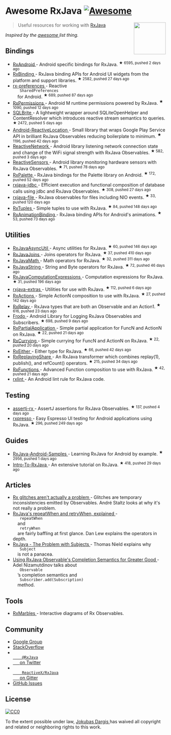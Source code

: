 <h1>
 Awesome RxJava
 <a href="https://github.com/sindresorhus/awesome">
  <img alt="Awesome" src="https://cdn.rawgit.com/sindresorhus/awesome/d7305f38d29fed78fa85652e3a63e154dd8e8829/media/badge.svg"/>
 </a>
</h1>
<p>
 <a href="http://reactivex.io/">
  <img align="right" src="http://reactivex.io/assets/Rx_Logo_S.png" width="100"/>
 </a>
</p>
<blockquote>
 <p>
  Useful resources for working with
  <a href="https://github.com/ReactiveX/RxJava">
   RxJava
  </a>
 </p>
</blockquote>
<p>
 <em>
  Inspired by the
  <a href="https://github.com/sindresorhus/awesome">
   awesome
  </a>
  list thing.
 </em>
</p>
<h2>
 Bindings
</h2>
<ul>
 <li>
  <a href="https://github.com/ReactiveX/RxAndroid">
   RxAndroid
  </a>
  - Android specific bindings for RxJava.
  <sup>
   &#9733 6595, pushed 2 days ago
  </sup>
 </li>
 <li>
  <a href="https://github.com/JakeWharton/RxBinding">
   RxBinding
  </a>
  - RxJava binding APIs for Android UI widgets from the platform and support libraries.
  <sup>
   &#9733 2582, pushed 27 days ago
  </sup>
 </li>
 <li>
  <a href="https://github.com/f2prateek/rx-preferences">
   rx-preferences
  </a>
  - Reactive
  <code>
   SharedPreferences
  </code>
  for Android.
  <sup>
   &#9733 689, pushed 87 days ago
  </sup>
 </li>
 <li>
  <a href="https://github.com/tbruyelle/RxPermissions">
   RxPermissions
  </a>
  - Android M runtime permissions powered by RxJava.
  <sup>
   &#9733 1090, pushed 12 days ago
  </sup>
 </li>
 <li>
  <a href="https://github.com/square/sqlbrite">
   SQLBrite
  </a>
  - A lightweight wrapper around SQLiteOpenHelper and ContentResolver which introduces reactive stream semantics to queries.
  <sup>
   &#9733 2472, pushed 5 days ago
  </sup>
 </li>
 <li>
  <a href="https://github.com/mcharmas/Android-ReactiveLocation">
   Android-ReactiveLocation
  </a>
  - Small library that wraps Google Play Service API in brilliant RxJava Observables reducing boilerplate to minimum.
  <sup>
   &#9733 1196, pushed 42 days ago
  </sup>
 </li>
 <li>
  <a href="https://github.com/pwittchen/ReactiveNetwork">
   ReactiveNetwork
  </a>
  - Android library listening network connection state and change of the WiFi signal strength with RxJava Observables.
  <sup>
   &#9733 582, pushed 3 days ago
  </sup>
 </li>
 <li>
  <a href="https://github.com/pwittchen/ReactiveSensors">
   ReactiveSensors
  </a>
  - Android library monitoring hardware sensors with RxJava Observables.
  <sup>
   &#9733 71, pushed 78 days ago
  </sup>
 </li>
 <li>
  <a href="https://github.com/hzsweers/RxPalette">
   RxPalette
  </a>
  - RxJava bindings for the Palette library on Android.
  <sup>
   &#9733 172, pushed 52 days ago
  </sup>
 </li>
 <li>
  <a href="https://github.com/davidmoten/rxjava-jdbc">
   rxjava-jdbc
  </a>
  - Efficient execution and functional composition of database calls using jdbc and RxJava Observables.
  <sup>
   &#9733 308, pushed 27 days ago
  </sup>
 </li>
 <li>
  <a href="https://github.com/davidmoten/rxjava-file">
   rxjava-file
  </a>
  - RxJava observables for files including NIO events.
  <sup>
   &#9733 33, pushed 120 days ago
  </sup>
 </li>
 <li>
  <a href="https://github.com/pakoito/RxTuples">
   RxTuples
  </a>
  - Simple tuples to use with RxJava.
  <sup>
   &#9733 84, pushed 148 days ago
  </sup>
 </li>
 <li>
  <a href="https://github.com/blipinsk/RxAnimationBinding">
   RxAnimationBinding
  </a>
  - RxJava binding APIs for Android's animations.
  <sup>
   &#9733 53, pushed 73 days ago
  </sup>
 </li>
</ul>
<h2>
 Utilities
</h2>
<ul>
 <li>
  <a href="https://github.com/ReactiveX/RxJavaAsyncUtil">
   RxJavaAsyncUtil
  </a>
  - Async utilities for RxJava.
  <sup>
   &#9733 60, pushed 146 days ago
  </sup>
 </li>
 <li>
  <a href="https://github.com/ReactiveX/RxJavaJoins">
   RxJavaJoins
  </a>
  - Joins operators for RxJava.
  <sup>
   &#9733 37, pushed 410 days ago
  </sup>
 </li>
 <li>
  <a href="https://github.com/ReactiveX/RxJavaMath">
   RxJavaMath
  </a>
  - Math operators for RxJava.
  <sup>
   &#9733 32, pushed 311 days ago
  </sup>
 </li>
 <li>
  <a href="https://github.com/ReactiveX/RxJavaString">
   RxJavaString
  </a>
  - 
String and Byte operators for RxJava.
  <sup>
   &#9733 72, pushed 46 days ago
  </sup>
 </li>
 <li>
  <a href="https://github.com/ReactiveX/RxJavaComputationExpressions">
   RxJavaComputationExpressions
  </a>
  - Computation expressions for RxJava.
  <sup>
   &#9733 31, pushed 196 days ago
  </sup>
 </li>
 <li>
  <a href="https://github.com/davidmoten/rxjava-extras">
   rxjava-extras
  </a>
  - Utilities for use with RxJava.
  <sup>
   &#9733 112, pushed 6 days ago
  </sup>
 </li>
 <li>
  <a href="https://github.com/pakoito/RxActions">
   RxActions
  </a>
  - Simple ActionN composition to use with RxJava.
  <sup>
   &#9733 27, pushed 142 days ago
  </sup>
 </li>
 <li>
  <a href="https://github.com/JakeWharton/RxRelay">
   RxRelay
  </a>
  - RxJava types that are both an Observable and an Action1.
  <sup>
   &#9733 616, pushed 23 days ago
  </sup>
 </li>
 <li>
  <a href="https://github.com/android10/frodo">
   Frodo
  </a>
  - Android Library for Logging RxJava Observables and Subscribers.
  <sup>
   &#9733 698, pushed 9 days ago
  </sup>
 </li>
 <li>
  <a href="https://github.com/pakoito/RxPartialApplication">
   RxPartialApplication
  </a>
  - Simple partial application for FuncN and ActionN on RxJava.
  <sup>
   &#9733 22, pushed 21 days ago
  </sup>
 </li>
 <li>
  <a href="https://github.com/pakoito/RxCurrying">
   RxCurrying
  </a>
  - Simple currying for FuncN and ActionN on RxJava.
  <sup>
   &#9733 22, pushed 20 days ago
  </sup>
 </li>
 <li>
  <a href="https://github.com/eleventigers/rxeither">
   RxEither
  </a>
  - Either type for RxJava.
  <sup>
   &#9733 66, pushed 42 days ago
  </sup>
 </li>
 <li>
  <a href="https://github.com/JakeWharton/RxReplayingShare">
   RxReplayingShare
  </a>
  - An RxJava transformer which combines replay(1), publish(), and refCount() operators.
  <sup>
   &#9733 215, pushed 34 days ago
  </sup>
 </li>
 <li>
  <a href="https://github.com/pakoito/RxFunctions">
   RxFunctions
  </a>
  - Advanced Function composition to use with RxJava.
  <sup>
   &#9733 42, pushed 21 days ago
  </sup>
 </li>
 <li>
  <a href="https://bitbucket.org/littlerobots/rxlint">
   rxlint
  </a>
  - An Android lint rule for RxJava code.
 </li>
</ul>
<h2>
 Testing
</h2>
<ul>
 <li>
  <a href="https://github.com/ribot/assertj-rx">
   assertj-rx
  </a>
  - AssertJ assertions for RxJava Observables.
  <sup>
   &#9733 137, pushed 4 days ago
  </sup>
 </li>
 <li>
  <a href="https://github.com/novoda/rxpresso">
   rxpresso
  </a>
  - Easy Espresso UI testing for Android applications using RxJava.
  <sup>
   &#9733 296, pushed 249 days ago
  </sup>
 </li>
</ul>
<h2>
 Guides
</h2>
<ul>
 <li>
  <a href="https://github.com/kaushikgopal/RxJava-Android-Samples">
   RxJava-Android-Samples
  </a>
  - Learning RxJava for Android by example.
  <sup>
   &#9733 2956, pushed 1 days ago
  </sup>
 </li>
 <li>
  <a href="https://github.com/Froussios/Intro-To-RxJava">
   Intro-To-RxJava
  </a>
  - An extensive tutorial on RxJava.
  <sup>
   &#9733 418, pushed 29 days ago
  </sup>
 </li>
</ul>
<h2>
 Articles
</h2>
<ul>
 <li>
  <a href="http://staltz.com/rx-glitches-arent-actually-a-problem.html">
   Rx glitches aren't actually a problem
  </a>
  - Glitches are temporary inconsistencies emitted by Observables. André Staltz looks at why it's not really a problem.
 </li>
 <li>
  <a href="http://blog.danlew.net/2016/01/25/rxjavas-repeatwhen-and-retrywhen-explained/">
   RxJava's repeatWhen and retryWhen, explained
  </a>
  -
  <code>
   repeatWhen
  </code>
  and
  <code>
   retryWhen
  </code>
  are fairly baffling at first glance. Dan Lew explains the operators in depth.
 </li>
 <li>
  <a href="http://tomstechnicalblog.blogspot.co.uk/2016/03/rxjava-problem-with-subjects.html">
   RxJava - The Problem with Subjects
  </a>
  - Thomas Nield explains why
  <code>
   Subject
  </code>
  is not a panacea.
 </li>
 <li>
  <a href="https://adelnizamutdinov.github.io/blog/2015/01/23/using-rxjavas-observable-semantics-for-greater-good/">
   Using RxJava Observable's Completion Semantics for Greater Good
  </a>
  - Adel Nizamutdinov talks about
  <code>
   Observable
  </code>
  ’s completion semantics and
  <code>
   Subscriber.add(Subscription)
  </code>
  method.
 </li>
</ul>
<h2>
 Tools
</h2>
<ul>
 <li>
  <a href="http://rxmarbles.com/">
   RxMarbles
  </a>
  - Interactive diagrams of Rx Observables.
 </li>
</ul>
<h2>
 Community
</h2>
<ul>
 <li>
  <a href="http://groups.google.com/d/forum/rxjava">
   Google Group
  </a>
 </li>
 <li>
  <a href="http://stackoverflow.com/search?q=rx-java">
   StackOverflow
  </a>
 </li>
 <li>
  <a href="http://twitter.com/RxJava">
   <code>
    @RxJava
   </code>
   on Twitter
  </a>
 </li>
 <li>
  <a href="https://gitter.im/ReactiveX/RxJava">
   <code>
    ReactiveX/RxJava
   </code>
   on Gitter
  </a>
 </li>
 <li>
  <a href="https://github.com/ReactiveX/RxJava/issues">
   GitHub Issues
  </a>
 </li>
</ul>
<h2>
 License
</h2>
<p>
 <a href="https://creativecommons.org/publicdomain/zero/1.0/">
  <img alt="CC0" src="https://i.creativecommons.org/p/zero/1.0/88x31.png"/>
 </a>
</p>
<p>
 To the extent possible under law,
 <a href="http://jokubasdargis.net/">
  Jokubas Dargis
 </a>
 has waived all copyright and related or neighboring rights to this work.
</p>
